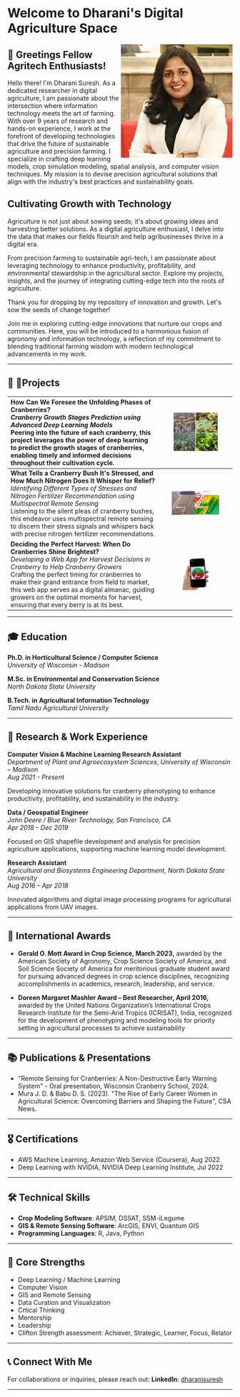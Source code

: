 # Welcome to Dharani's Digital Agriculture Space

<img src="images/Dharani_Headshot_photo - Copy.jpg" alt="Dharani's Headshot" width="250" align="right" />

## 🌿 Greetings Fellow Agritech Enthusiasts!
Hello there! I'm Dharani Suresh. As a dedicated researcher in digital agriculture, I am passionate about the intersection where information technology meets the art of farming. With over 9 years of research and hands-on experience, I work at the forefront of developing technologies that drive the future of sustainable agriculture and precision farming. I specialize in crafting deep learning models, crop simulation modeling, spatial analysis, and computer vision techniques. My mission is to devise precision agricultural solutions that align with the industry's best practices and sustainability goals.

## Cultivating Growth with Technology

Agriculture is not just about sowing seeds; it's about growing ideas and harvesting better solutions. As a digital agriculture enthusiast, I delve into the data that makes our fields flourish and help agribusinesses thrive in a digital era. 

From precision farming to sustainable agri-tech, I am passionate about leveraging technology to enhance productivity, profitability, and environmental stewardship in the agricultural sector. Explore my projects, insights, and the journey of integrating cutting-edge tech into the roots of agriculture.

Thank you for dropping by my repository of innovation and growth. Let's sow the seeds of change together! 

Join me in exploring cutting-edge innovations that nurture our crops and communities. Here, you will be introduced to a harmonious fusion of agronomy and information technology, a reflection of my commitment to blending traditional farming wisdom with modern technological advancements in my work.

---

## 🌱 🤖Projects

| **How Can We Foresee the Unfolding Phases of Cranberries?** <br> _Cranberry Growth Stages Prediction using Advanced Deep Learning Models_ <br> Peering into the future of each cranberry, this project leverages the power of deep learning to predict the growth stages of cranberries, enabling timely and informed decisions throughout their cultivation cycle. | <img src="/images/GDD.jpg" width="65%" alt="Cranberry Growth Prediction"/> |
|:---|:---:|
| **What Tells a Cranberry Bush It's Stressed, and How Much Nitrogen Does It Whisper for Relief?** <br> _Identifying Different Types of Stresses and Nitrogen Fertilizer Recommendation using Multispectral Remote Sensing_ <br> Listening to the silent pleas of cranberry bushes, this endeavor uses multispectral remote sensing to discern their stress signals and whispers back with precise nitrogen fertilizer recommendations. | <img src="/images/THUMBNAILREMOTESENSING.jpg" width="70%" alt="Stress Detection in Cranberries"/> |
| **Deciding the Perfect Harvest: When Do Cranberries Shine Brightest?** <br> _Developing a Web App for Harvest Decisions in Cranberry to Help Cranberry Growers_ <br> Crafting the perfect timing for cranberries to make their grand entrance from field to market, this web app serves as a digital almanac, guiding growers on the optimal moments for harvest, ensuring that every berry is at its best. | <img src="/images/APPGITHUB.jpg" width="40%" alt="Web App for Harvest Decisions"/> |


---

## 🎓 Education

**Ph.D. in Horticultural Science / Computer Science**  
_University of Wisconsin - Madison_  

**M.Sc. in Environmental and Conservation Science**  
_North Dakota State University_  

**B.Tech. in Agricultural Information Technology**  
_Tamil Nadu Agricultural University_  

---

## 💼 Research & Work Experience

**Computer Vision & Machine Learning Research Assistant**  
_Department of Plant and Agroecosystem Sciences, University of Wisconsin – Madison_  
_Aug 2021 - Present_

Developing innovative solutions for cranberry phenotyping to enhance productivity, profitability, and sustainability in the industry.

**Data / Geospatial Engineer**  
_John Deere / Blue River Technology, San Francisco, CA_  
_Apr 2018 – Dec 2019_

Focused on GIS shapefile development and analysis for precision agriculture applications, supporting machine learning model development.

**Research Assistant**  
_Agricultural and Biosystems Engineering Department, North Dakota State University_  
_Aug 2016 – Apr 2018_

Innovated algorithms and digital image processing programs for agricultural applications from UAV images.

---

## 🏅 International Awards

- **Gerald O. Mott Award in Crop Science, March 2023,** awarded by the American Society of Agronomy, Crop Science Society of America, and Soil 
Science Society of America for meritorious graduate student award for pursuing advanced degrees in crop science disciplines, recognizing 
accomplishments in academics, research, leadership, and service.

- **Doreen Margaret Mashler Award – Best Researcher, April 2016,** awarded by the United Nations Organization’s International Crops Research 
Institute for the Semi-Arid Tropics (ICRISAT), India, recognized for the development of phenotyping and modeling tools for priority setting in agricultural 
processes to achieve sustainability

---

## 📚 Publications & Presentations

- "Remote Sensing for Cranberries: A Non-Destructive Early Warning System" - Oral presentation, Wisconsin Cranberry School, 2024.
- Mura J. D. & Babu D. S. (2023). "The Rise of Early Career Women in Agricultural Science: Overcoming Barriers and Shaping the Future", CSA News.
  
---

## 🎖 Certifications

- AWS Machine Learning, Amazon Web Service (Coursera), Aug 2022
- Deep Learning with NVIDIA, NVIDIA Deep Learning Institute, Jul 2022

---

## 🛠 Technical Skills

- **Crop Modeling Software**: APSIM, DSSAT, SSM-iLegume
- **GIS & Remote Sensing Software**: ArcGIS, ENVI, Quantum GIS
- **Programming Languages**: R, Java, Python

---

## 🌱 Core Strengths

- Deep Learning / Machine Learning
- Computer Vision
- GIS and Remote Sensing
- Data Curation and Visualization
- Crtical Thinking
- Mentorship
- Leadership
- Clifton Strength assessment: Achiever, Strategic, Learner, Focus, Relator 

---

## 📞 Connect With Me

For collaborations or inquiries, please reach out:
**LinkedIn**: [dharanisuresh](https://www.linkedin.com/in/dharanisuresh)  

---
